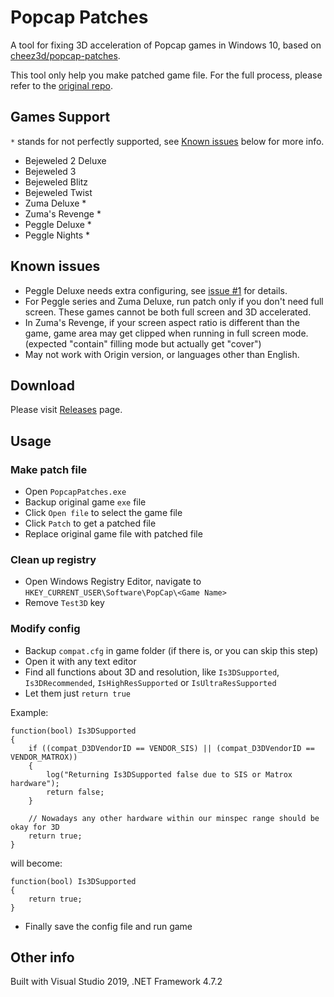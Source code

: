 # Popcap Patches

A tool for fixing 3D acceleration of Popcap games in Windows 10, based on [cheez3d/popcap-patches](https://github.com/cheez3d/popcap-patches/).

This tool only help you make patched game file. For the full process, please refer to the [original repo](https://github.com/cheez3d/popcap-patches/tree/master/popcap-games/bejeweled-3).

## Games Support
`*` stands for not perfectly supported, see [Known issues](#known-issues) below for more info.

- Bejeweled 2 Deluxe
- Bejeweled 3
- Bejeweled Blitz
- Bejeweled Twist
- Zuma Deluxe *
- Zuma's Revenge *
- Peggle Deluxe *
- Peggle Nights *

## Known issues
- Peggle Deluxe needs extra configuring, see [issue #1](https://github.com/the1812/Popcap-Patches/issues/1) for details.
- For Peggle series and Zuma Deluxe, run patch only if you don't need full screen. These games cannot be both full screen and 3D accelerated.
- In Zuma's Revenge, if your screen aspect ratio is different than the game, game area may get  clipped when running in full screen mode. (expected "contain" filling mode but actually get "cover")
- May not work with Origin version, or languages other than English.

## Download
Please visit [Releases](https://github.com/the1812/Popcap-Patches/releases) page.

## Usage

### Make patch file
- Open `PopcapPatches.exe`
- Backup original game `exe` file
- Click `Open file` to select the game file
- Click `Patch` to get a patched file
- Replace original game file with patched file

### Clean up registry
- Open Windows Registry Editor, navigate to `HKEY_CURRENT_USER\Software\PopCap\<Game Name>`
- Remove `Test3D` key

### Modify config
- Backup `compat.cfg` in game folder (if there is, or you can skip this step)
- Open it with any text editor
- Find all functions about 3D and resolution, like `Is3DSupported`, `Is3DRecommended`, `IsHighResSupported` or `IsUltraResSupported`
- Let them just `return true`

Example:
```
function(bool) Is3DSupported
{
	if ((compat_D3DVendorID == VENDOR_SIS) || (compat_D3DVendorID == VENDOR_MATROX))
	{
		log("Returning Is3DSupported false due to SIS or Matrox hardware");
		return false;
	}

	// Nowadays any other hardware within our minspec range should be okay for 3D
	return true;
}
```
will become:
```
function(bool) Is3DSupported
{
	return true;
}
```
- Finally save the config file and run game

## Other info
Built with Visual Studio 2019, .NET Framework 4.7.2
